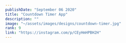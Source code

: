 ```yaml
---
publishDate: "September 06 2020"
title: "Countdown Timer App"
description: ""
image: "~/assets/images/designs/countdown-timer.jpg"
rank: 9
link: "https://instagram.com/p/CEyHmHPBH2H"
---
```

